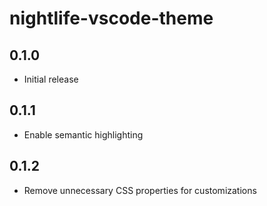 # nightlife-vscode-theme

## 0.1.0

- Initial release

## 0.1.1

- Enable semantic highlighting

## 0.1.2

- Remove unnecessary CSS properties for customizations
